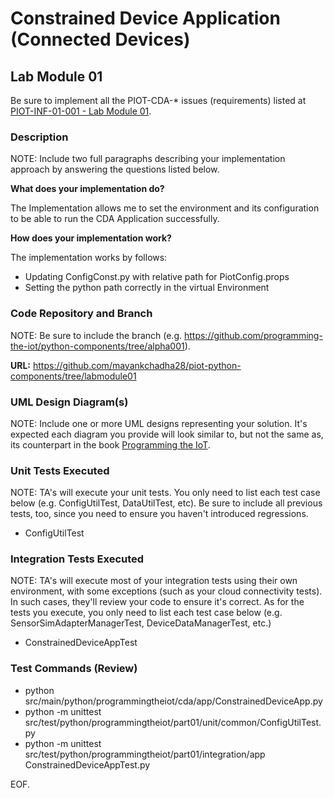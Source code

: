 # Constrained Device Application (Connected Devices)

## Lab Module 01

Be sure to implement all the PIOT-CDA-* issues (requirements) listed at [PIOT-INF-01-001 - Lab Module 01](https://github.com/orgs/programming-the-iot/projects/1#column-9974937).

### Description

NOTE: Include two full paragraphs describing your implementation approach by answering the questions listed below.

**What does your implementation do?**

The Implementation allows me to set the environment and its configuration to be able to run the CDA Application successfully.

**How does your implementation work?**

The implementation works by follows:
 - Updating ConfigConst.py with relative path for PiotConfig.props
 - Setting the python path correctly in the virtual Environment

### Code Repository and Branch

NOTE: Be sure to include the branch (e.g. https://github.com/programming-the-iot/python-components/tree/alpha001).

**URL:** https://github.com/mayankchadha28/piot-python-components/tree/labmodule01

### UML Design Diagram(s)

NOTE: Include one or more UML designs representing your solution. It's expected each
diagram you provide will look similar to, but not the same as, its counterpart in the
book [Programming the IoT](https://learning.oreilly.com/library/view/programming-the-internet/9781492081401/).


### Unit Tests Executed

NOTE: TA's will execute your unit tests. You only need to list each test case below
(e.g. ConfigUtilTest, DataUtilTest, etc). Be sure to include all previous tests, too,
since you need to ensure you haven't introduced regressions.

- ConfigUtilTest

### Integration Tests Executed

NOTE: TA's will execute most of your integration tests using their own environment, with
some exceptions (such as your cloud connectivity tests). In such cases, they'll review
your code to ensure it's correct. As for the tests you execute, you only need to list each
test case below (e.g. SensorSimAdapterManagerTest, DeviceDataManagerTest, etc.)

- ConstrainedDeviceAppTest

### Test Commands (Review)
- python src/main/python/programmingtheiot/cda/app/ConstrainedDeviceApp.py
- python -m unittest src/test/python/programmingtheiot/part01/unit/common/ConfigUtilTest.py
- python -m unittest src/test/python/programmingtheiot/part01/integration/app ConstrainedDeviceAppTest.py

EOF.

